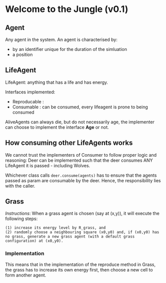 # Welcome to the Jungle (v0.1)

## Agent
Any agent in the system. An agent is characterised by:
  	
  * by an identifier unique for the duration of the simluation
  * a position 


## LifeAgent
LifeAgent: anything that has a life and has energy. 

Interfaces implemented: 

  * Reproducable :
  * Consumable : can be consumed, every lifeagent is prone to being consumed

AliveAgents can always die, but do not necessarily age, the implementer can choose to implement the interface **Age** or not. 

## How consuming other LifeAgents works

We cannot trust the implementers of Consumer to follow proper logic and reasoning: Deer can be implemented such that the deer consumes ANY LifeAgent it is passed - including Wolves.

Whichever class calls 
```deer.consume(agents)``` has to ensure that the agents passed as param are consumable by the deer. Hence, the responsibility lies with the caller. 


## Grass
*Instructions*: When a grass agent is chosen (say at (x,y)), it will execute the following steps:

    (1) increase its energy level by R_grass, and
    (2) randomly choose a neighbouring square (x0,y0) and, if (x0,y0) has no grass, generate a new grass agent (with a default grass configuration) at (x0,y0).

### Implementation
 This means that in the implementation of the reproduce method in Grass, the grass has to increase its own energy first, then choose a new cell to form another agent.
